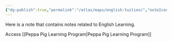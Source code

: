 ```yaml
---
{"dg-publish":true,"permalink":"/atlas/maps/english-tuition/","noteIcon":""}
---
```


Here is a note that contains notes related to English Learning.

Access [[Peppa Pig Learning Program\|Peppa Pig Learning Program]]